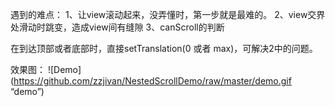 遇到的难点：
1、让view滚动起来，没弄懂时，第一步就是最难的。
2、view交界处滑动时跳变，造成view间有缝隙
3、canScroll的判断

在到达顶部或者底部时，直接setTranslation(0 或者 max)，可解决2中的问题。

效果图：
![Demo](https://github.com/zzjivan/NestedScrollDemo/raw/master/demo.gif “demo”) 
